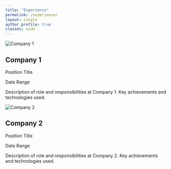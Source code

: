 ```yaml
---
title: "Experience"
permalink: /experience/
layout: single
author_profile: true
classes: wide
---
```


<div class="experience">
  <div class="experience__item">
    <div class="experience__logo">
      <img src="/assets/images/company1-logo.jpg" alt="Company 1">
    </div>
    <div class="experience__content">
      <h2 class="experience__title">Company 1</h2>
      <p class="experience__position">Position Title</p>
      <p class="experience__date">Date Range</p>
      <div class="experience__description">
        <p>Description of role and responsibilities at Company 1. Key achievements and technologies used.</p>
      </div>
    </div>
  </div>
  
  <div class="experience__item">
    <div class="experience__logo">
      <img src="/assets/images/company2-logo.jpg" alt="Company 2">
    </div>
    <div class="experience__content">
      <h2 class="experience__title">Company 2</h2>
      <p class="experience__position">Position Title</p>
      <p class="experience__date">Date Range</p>
      <div class="experience__description">
        <p>Description of role and responsibilities at Company 2. Key achievements and technologies used.</p>
      </div>
    </div>
  </div>
</div>
